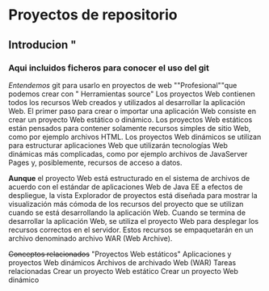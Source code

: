 # Proyectos de repositorio
## Introducion "
### Aqui incluidos ficheros para conocer el uso del git
*Entendemos* git para usarlo en proyectos de web ""Profesional""que podemos crear con " Herramientas source"
Los proyectos Web contienen todos los recursos Web creados y utilizados al desarrollar la aplicación Web. El primer paso para crear o importar una aplicación Web consiste en crear un proyecto Web estático o dinámico. Los proyectos Web estáticos están pensados para contener solamente recursos simples de sitio Web, como por ejemplo archivos HTML. Los proyectos Web dinámicos se utilizan para estructurar aplicaciones Web que utilizarán tecnologías Web dinámicas más complicadas, como por ejemplo archivos de JavaServer Pages y, posiblemente, recursos de acceso a datos.

**Aunque** el proyecto Web está estructurado en el sistema de archivos de acuerdo con el estándar de aplicaciones Web de Java EE a efectos de despliegue, la vista Explorador de proyectos está diseñada para mostrar la visualización más cómoda de los recursos del proyecto que se utilizan cuando se está desarrollando la aplicación Web. Cuando se termina de desarrollar la aplicación Web, se utiliza el proyecto Web para desplegar los recursos correctos en el servidor. Estos recursos se empaquetarán en un archivo denominado archivo WAR (Web Archive).

~~Conceptos relacionados~~
"Proyectos Web estáticos"
Aplicaciones y proyectos Web dinámicos
Archivos de archivado Web (WAR)
Tareas relacionadas
Crear un proyecto Web estático
Crear un proyecto Web dinámico
